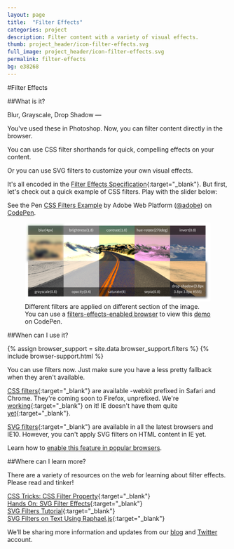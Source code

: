 ```yaml
---
layout: page
title:  "Filter Effects"
categories: project
description: Filter content with a variety of visual effects.
thumb: project_header/icon-filter-effects.svg
full_image: project_header/icon-filter-effects.svg
permalink: filter-effects
bg: e38268
---
```

#Filter Effects

##What is it?

Blur, Grayscale, Drop Shadow &mdash;

You've used these in Photoshop. Now, you can filter content directly in the browser.

You can use CSS filter shorthands for quick, compelling effects on your content.

Or you can use SVG filters to customize your own visual effects.

It's all encoded in the [Filter Effects Specification](http://www.w3.org/TR/filter-effects/){:target="_blank"}. But first, let's check out a quick example of CSS filters. Play with the slider below:

<div id="filter-effects-codepen">
  <p data-height="320" data-theme-id="0" data-slug-hash="KyEpe" data-default-tab="result" class='codepen'>See the Pen <a href='http://codepen.io/adobe/pen/KyEpe/'>CSS Filters Example</a> by Adobe Web Platform (<a href='http://codepen.io/adobe'>@adobe</a>) on <a href='http://codepen.io'>CodePen</a>.</p>
  <script async src="//codepen.io/assets/embed/ei.js"></script>
</div>
<figure id="filter-effects-image">
  <a href="http://codepen.io/adobe/pen/KyEpe/">
  <center><img src="/img/filters/filter-demo-screenshot.png" alt="CSS Filters Example"></img></center>
  </a>
  <figcaption>
    Different filters are applied on different section of the image. You can use a <a href="http://caniuse.com/#feat=css-filters" target="_blank">filters-effects-enabled browser</a> to view this <a href="http://codepen.io/adobe/pen/KyEpe/">demo</a> on CodePen.
  </figcaption>
</figure>

##When can I use it?

{% assign browser_support = site.data.browser_support.filters %}
{% include browser-support.html %}

You can use filters now. Just make sure you have a less pretty fallback when they aren't available.

[CSS filters](http://caniuse.com/#feat=css-filters){:target="_blank"} are available -webkit prefixed in Safari and Chrome.
They're coming soon to Firefox, unprefixed. We're [working](https://bugzilla.mozilla.org/show_bug.cgi?id=869828){:target="_blank"} on it!
IE doesn't have them quite [yet](http://status.modern.ie/filters?term=filter){:target="_blank"}.

[SVG filters](http://caniuse.com/#feat=svg-filters){:target="_blank"} are available in all the latest browsers and IE10. However, you can't apply SVG filters on HTML content in IE yet.

Learn how to [enable this feature in popular browsers](http://webplatform.adobe.com/enable/).

##Where can I learn more?

There are a variety of resources on the web for learning about filter effects. Please read and tinker!

[CSS Tricks: CSS Filter Property](http://css-tricks.com/almanac/properties/f/filter/){:target="_blank"}
<br/>
[Hands On: SVG Filter Effects](http://ie.microsoft.com/testdrive/graphics/hands-on-css3/hands-on_svg-filter-effects.htm){:target="_blank"}
<br/>
[SVG Filters Tutorial](http://tutorials.jenkov.com/svg/filters.html){:target="_blank"}
<br/>
[SVG Filters on Text Using Raphael.js](http://css-tricks.com/svg-filters-on-text/){:target="_blank"}

We’ll be sharing more information and updates from our [blog](http://blogs.adobe.com/webplatform/) and [Twitter](https://twitter.com/adobeweb) account.

<script>
if (Modernizr.cssfilters) {
    document.getElementById("filter-effects-image").style.display = 'none';
} else {
    document.getElementById("filter-effects-codepen").style.display = 'none';
}
</script>

